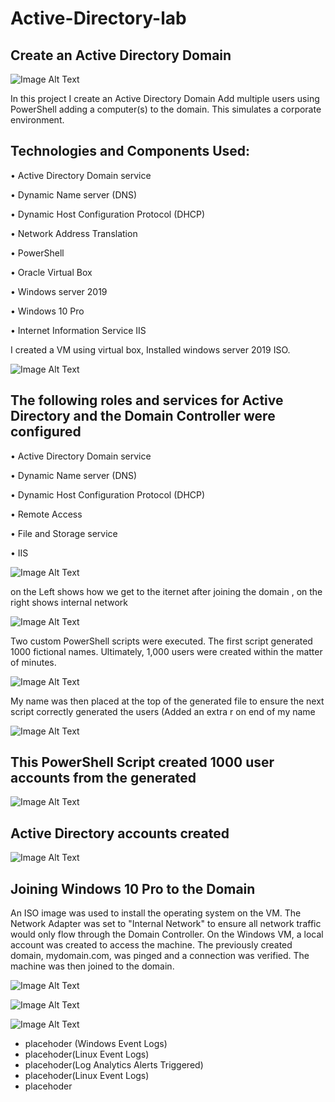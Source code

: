 # Active-Directory-lab

## Create an Active Directory Domain



![Image Alt Text](https://i.ibb.co/8jLNRgP/AD-PROJECT.jpg)




In this project I create an Active Directory Domain
Add multiple users using PowerShell adding a  computer(s) to the domain.  This simulates a corporate environment.

## Technologies and Components Used:


•	Active Directory Domain service

•	Dynamic Name server (DNS)

•	Dynamic Host Configuration Protocol (DHCP)

•	Network Address Translation

•	PowerShell 

•	Oracle Virtual Box

•	Windows server 2019

•	Windows 10 Pro

•	Internet Information Service IIS



I created a VM using virtual box, Installed windows server 2019 ISO. 

![Image Alt Text](https://i.ibb.co/NCW0DTt/ISO-SERVER2019.png)



## The following roles and services for Active Directory and the Domain Controller were configured



•	Active Directory Domain service

•	Dynamic Name server (DNS)

•	Dynamic Host Configuration Protocol (DHCP)

•	Remote Access

•	File and Storage service

•	IIS 


![Image Alt Text](https://i.ibb.co/yN62tfK/Server-roles.png)





on the Left shows how we get to the iternet after joining the domain ,  on the right shows internal network


![Image Alt Text](https://i.ibb.co/wzYF07M/server-netork-adapters.png)




Two custom PowerShell scripts were executed. The first script generated 1000 fictional names. Ultimately, 1,000 users were created within the matter of minutes.



![Image Alt Text](https://i.ibb.co/PMZYt9B/generate-random-names-PS.png)







My name was then placed at the top of the generated file to ensure the next script correctly generated the users (Added an extra r on end of my name 

![Image Alt Text](https://i.ibb.co/RbSKbQD/namestxt.png)




## This PowerShell Script created 1000 user accounts from the generated 


![Image Alt Text](https://i.ibb.co/1vHgCtZ/Create-AD-accounts.png)


## Active Directory accounts created 

![Image Alt Text](https://i.ibb.co/WxYLv0s/Active-Directory.png)


## Joining Windows 10 Pro to the Domain

 An ISO image was used to install the operating system on the VM. The Network Adapter was set to "Internal Network" to ensure all network traffic would only flow through the Domain Controller. On the Windows VM, a local account was created to access the machine. The previously created domain, mydomain.com, was pinged and a connection was verified. The machine was then joined to the domain.

![Image Alt Text](https://i.ibb.co/yq5sf6f/WIN-10-JOINED.png)


![Image Alt Text](https://i.ibb.co/hC8s3cB/WIN-10-iu-dhcp.png)



![Image Alt Text](https://i.ibb.co/sPJBfMg/domain-login.png)












- placehoder (Windows Event Logs)
- placehoder(Linux Event Logs)
- placehoder(Log Analytics Alerts Triggered)
- placehoder(Linux Event Logs)
- placehoder
